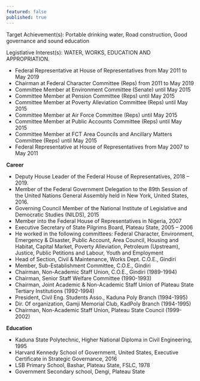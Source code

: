 ```yaml
---
featured: false
published: true
---
```

Target Achievement(s): Portable drinking water, Road construction, Good governance and sound education

Legistlative Interest(s): WATER, WORKS, EDUCATION AND APPROPRIATION.

* Federal Representative at House of Representatives from May 2011 to May 2019
* Chairman at Federal Character Committee (Reps) from 2011 to May 2019
* Committee Member at Environment Committee (Senate) until May 2015
* Committee Member at Pension Committee (Reps) until May 2015
* Committee Member at Poverty Alleviation Committee (Reps) until May 2015
* Committee Member at Air Force Committee (Reps) until May 2015
* Committee Member at Public Accounts Committee (Reps) until May 2015
* Committee Member at FCT Area Councils and Ancillary Matters Committee (Reps) until May 2015
* Federal Representative at House of Representatives from May 2007 to May 2011

**Career**
* Deputy House Leader of the Federal House of Representatives, 2018 – 2019.
* Member of the Federal Government Delegation to the 89th Session of the United Nations General Assembly held in New York, United States, 2016.
* Governing Council Member of the National Institute of Legislative and Democratic Studies (NILDS), 2015
* Member into the Federal House of Representatives in Nigeria, 2007
* Executive Secretary of State Pilgrims Board, Plateau State, 2005 – 2006
* He worked in the following committees: Federal Character, Environment, Emergency & Disaster, Public Account, Area Council, Housing and Habitat, Capital Market, Poverty Alleviation, Petroleum (Upstream), Justice, Public Petitions and Labour, Youth and Employment
* Head of Section, Civil & Maintenance, Works Dept. C.O.E., Gindiri
* Member, Sub-Establishment Committee, C.O.E., Gindiri
* Chairman, Non-Academic Staff Union, C.O.E., Gindiri (1989-1994)
* Chairman, Senior Staff Welfare Committee (1990-1993)
* Chairman, Joint Academic & Non-Academic Staff Union of Plateau State Tertiary Institutions (1992-1994)
* President, Civil Eng. Students Asso., Kaduna Poly Branch (1994-1995)
* Dir. Of organization, Gamji Memorial Club, KadPoly Branch (1994-1995)
* Chairman, Non-Academic Staff Union, Plateau State Council (1999-2002)

**Education**
* Kaduna State Polytechnic, Higher National Diploma in Civil Engineering, 1995
* Harvard Kennedy School of Government, United States, Executive Certificate in Strategic Governance, 2016
* LSB Primary School, Bashar, Plateau State, FSLC, 1978
* Government Secondary school, Dengi, Plateau State

